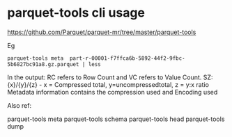 # parquet-tools cli usage 


https://github.com/Parquet/parquet-mr/tree/master/parquet-tools

Eg

```
parquet-tools meta  part-r-00001-f7ffca6b-5892-44f2-9fbc-5b6827bc91a8.gz.parquet | less
```
In the output:
RC refers to Row Count and VC refers to Value Count.
SZ:{x}/{y}/{z} - x = Compressed total, y=uncompressedtotal, z = y:x ratio 
Metadata information contains the compression used and Encoding used

Also ref:

parquet-tools meta
parquet-tools schema 
parquet-tools head
parquet-tools dump